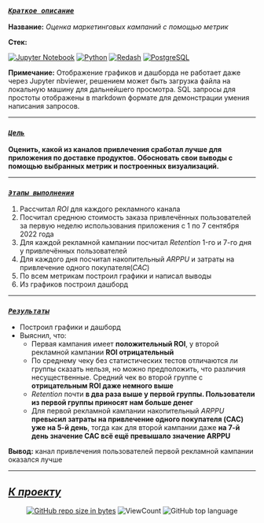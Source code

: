 <!--###### -

### [***`Coдержание`***](#-) :<br>

 - [***Краткое описание проекта***](#Краткое-описание-проекта)
 
 - [***Цель проекта***](#Цель-проекта)
 
 - [***Ключевые задачи***](#Ключевые-задачи)
 
 - [***Ссылка на проект***](https://github.com/IvanoVladimir/karpov_courses/blob/main/Final_project/Mobile_games.ipynb 'Ссылка на проект')

-----> 

### [***`Краткое описание`***](#-)<br>

**Название:** *Оценка маркетинговых кампаний с помощью метрик*

**Стек:**

[![Jupyter Notebook](https://img.shields.io/badge/Jupyter-424242?style=for-the-badge&logo=Jupyter&logoColor=BA7400)](https://jupyter.org/)
[![Python](https://img.shields.io/badge/python-1C648D?style=for-the-badge&logo=python&logoColor=ffdd54)](https://www.python.org/)
[![Redash](https://img.shields.io/badge/Redash-C85A47?style=for-the-badge&logo=Redash&logoColor=ffdd54)](https://redash.io/)
[![PostgreSQL](https://img.shields.io/badge/postgresql-424242?style=for-the-badge&logo=postgresql&logoColor=005E9F)](https://www.postgresql.org/)

   **Примечание:** Отображение графиков и дашборда не работает даже через  Jupyter nbviewer, решением может быть загрузка файла на локальную машину для дальнейшего просмотра. SQL запросы для простоты отображены в markdown формате для демонстрации умения написания запросов.

---

### [***`Цель`***](#-)<br>

**Оценить, какой из каналов привлечения сработал лучше для приложения по доставке продуктов. Обосновать свои выводы с помощью выбранных метрик и построенных визуализаций.**
 
---

### [***`Этапы выполнения`***](#-)<br>

1. Рассчитал *ROI* для каждого рекламного канала
2. Посчитал среднюю стоимость заказа привлечённых пользователей за первую неделю использования приложения с 1 по 7 сентября 2022 года
3. Для каждой рекламной кампании посчитал *Retention* 1-го и 7-го дня у привлечённых пользователей
4. Для каждого дня посчитал накопительный *ARPPU* и затраты на привлечение одного покупателя(*CAC*)
5. По всем метрикам построил графики и написал выводы
6. Из графиков построил дашборд

---

### [***`Результаты`***](#-)<br>

* Построил графики и дашборд
* Выяснил, что:
  * Первая кампания имеет **положительный ROI**, у второй рекламной кампании **ROI отрицательный**
  * По среднему чеку без статистических тестов отличаются ли группы сказать нельзя, но можно предположить, что различия несущественные. Средний чек во второй группе с **отрицательным ROI даже немного выше**
  * *Retention* почти **в два раза выше у первой группы. Пользователи из первой группы приносят нам больше денег**
  * Для первой рекламной кампании накопительный *ARPPU* **превысил затраты на привлечение одного покупателя (CAC) уже на 5-й день**, тогда как для второй кампании даже **на 7-й день значение CAC всё ещё превышало значение ARPPU**

**Вывод:** канал привлечения пользователей первой рекламной кампании оказался лучше

---

## [***К проекту***](https://github.com/IvanoVladimir/Marketing_metrics/blob/main/Marketing%20metrics.ipynb 'Ссылка на проект') 
<!--## [***К содержанию ->***](#-)-->
<div id="badges" align="center">

<!-- [![GitHub last commit](https://img.shields.io/github/last-commit/IvanoVladimir/E-commerce.svg)](https://github.com/IvanoVladimir/E-commerce) 
[![GitHub commit activity the past week, 4 weeks, year](https://img.shields.io/github/commit-activity/y/IvanoVladimir/E-commerce.svg)](https://github.com/IvanoVladimir/E-commerce)--> 
[![GitHub repo size in bytes](https://img.shields.io/github/repo-size/IvanoVladimir/Marketing_metrics.svg)](https://github.com/IvanoVladimir/Marketing_metrics)
![ViewCount](https://views.whatilearened.today/views/github/IvanoVladimir/Marketing_metrics.svg?cache=remove)
![GitHub top language](https://img.shields.io/github/languages/top/IvanoVladimir/Marketing_metrics.svg?style=flat)

</div>
